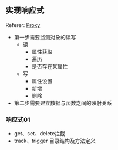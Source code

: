 <!-- ## 顺序


[实现响应式](响应式_01)


[响应式中的 effect](响应式_02). reference: [antfu](https://antfu.me/posts/binfe-2020-zh)


[最终版](响应式_03)


[computed](computed) -->

## 实现响应式

Referer: [Proxy](https://developer.mozilla.org/zh-CN/docs/Web/JavaScript/Reference/Global_Objects/Proxy#%E6%96%B9%E6%B3%95)

- 第一步需要监测对象的读写
  - 读
    - 属性获取
    - 遍历
    - 是否存在某属性
  - 写
    - 属性设置
    - 新增
    - 删除
- 第二步需要建立数据与函数之间的映射关系


<div class="learning-path">

### 响应式01
- get、set、delete拦截
- track、trigger 目录结构及方法定义

</div>
